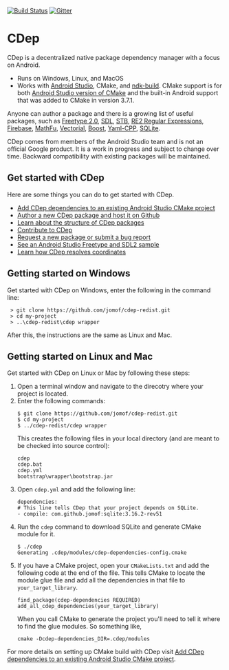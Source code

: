 [![Build Status](https://travis-ci.org/google/cdep.svg?branch=master)](https://travis-ci.org/google/cdep)
[![Gitter](https://badges.gitter.im/google-cdep/Lobby.svg)](https://gitter.im/google-cdep/Lobby)

# CDep
CDep is a decentralized native package dependency manager with a focus on Android. 
- Runs on Windows, Linux, and MacOS 
- Works with [Android Studio](https://d.android.com/studio/index.html), CMake, and [ndk-build](https://d.android.com/ndk/guides/ndk-build.html). CMake support is for both [Android Studio version of CMake](https://developer.android.com/studio/projects/add-native-code.html) and the built-in Android support that was added to CMake in version 3.7.1.

Anyone can author a package and there is a growing list of useful packages, such as [Freetype 2.0](https://github.com/jomof/freetype), [SDL](https://github.com/jomof/sdl), [STB](https://github.com/jomof/stb), [RE2 Regular Expressions](https://github.com/jomof/re2), [Firebase](https://github.com/jomof/firebase), [MathFu](https://github.com/jomof/mathfu), [Vectorial](https://github.com/jomof/vectorial), [Boost](https://github.com/jomof/boost), [Yaml-CPP](https://github.com/jomof/yaml-cpp), [SQLite](https://github.com/jomof/sqlite).
   
CDep comes from members of the Android Studio team and is not an official Google product. It is a work in progress and subject to change over time. Backward compatibility with existing packages will be maintained.
   
## Get started with CDep
Here are some things you can do to get started with CDep.
* [Add CDep dependencies to an existing Android Studio CMake project](doc/android-studio-cmake.md)
* [Author a new CDep package and host it on Github](doc/authoring.md)
* [Learn about the structure of CDep packages](doc/anatomy.md)
* [Contribute to CDep](CONTRIBUTING.md)
* [Request a new package or submit a bug report](https://github.com/google/cdep/issues/new)
* [See an Android Studio Freetype and SDL2 sample](https://github.com/jomof/cdep-android-studio-freetype-sample/tree/master)
* [Learn how CDep resolves coordinates](doc/coordinate-resolution.md)

## Getting started on Windows
Get started with CDep on Windows, enter the following in the command line:

     > git clone https://github.com/jomof/cdep-redist.git  
     > cd my-project
     > ..\cdep-redist\cdep wrapper

After this, the instructions are the same as Linux and Mac.

## Getting started on Linux and Mac
Get started with CDep on Linux or Mac by following these steps:
1. Open a terminal window and navigate to the direcotry where your project is located.
2. Enter the following commands: 
     ```
     $ git clone https://github.com/jomof/cdep-redist.git  
     $ cd my-project
     $ ../cdep-redist/cdep wrapper
     ```
   This creates the following files in your local directory (and are meant to be checked into source control):
   ```
   cdep   
   cdep.bat
   cdep.yml
   bootstrap\wrapper\bootstrap.jar
   ```
3. Open `cdep.yml` and add the following line:
   ```
   dependencies:
   # This line tells CDep that your project depends on SQLite.
   - compile: com.github.jomof:sqlite:3.16.2-rev51
   ```
4. Run the `cdep` command to download SQLite and generate CMake module for it.
    ```
    $ ./cdep
    Generating .cdep/modules/cdep-dependencies-config.cmake
    ```   
5. If you have a CMake project, open your `CMakeLists.txt` and add the following code at the end of the file. This tells CMake to locate the module glue file and add all the dependencies in that file to `your_target_library`.
   ```
   find_package(cdep-dependencies REQUIRED)
   add_all_cdep_dependencies(your_target_library)
   ```
   When you call CMake to generate the project you'll need to tell it where to find the glue modules. So something like,
   ```
   cmake -Dcdep-dependencies_DIR=.cdep/modules
   ```
For more details on setting up CMake build with CDep visit [Add CDep dependencies to an existing Android Studio CMake project](https://github.com/google/cdep/blob/master/doc/android-studio-cmake.md).
